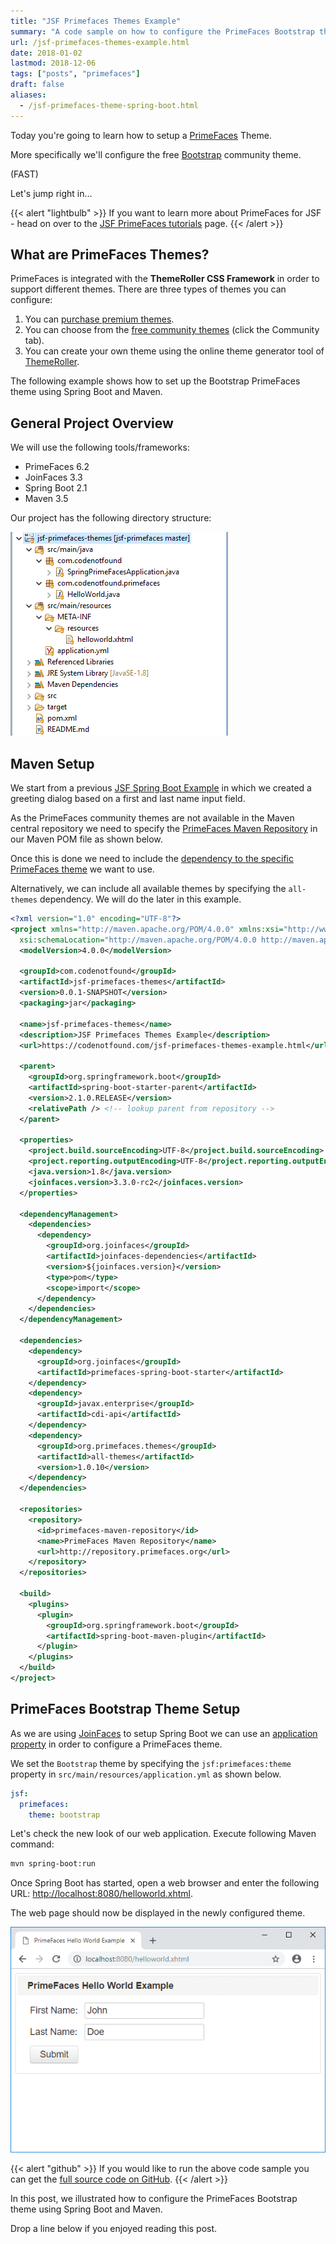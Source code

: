 ```yaml
---
title: "JSF Primefaces Themes Example"
summary: "A code sample on how to configure the PrimeFaces Bootstrap theme using Spring Boot."
url: /jsf-primefaces-themes-example.html
date: 2018-01-02
lastmod: 2018-12-06
tags: ["posts", "primefaces"]
draft: false
aliases:
  - /jsf-primefaces-theme-spring-boot.html
---
```


Today you're going to learn how to setup a [PrimeFaces](https://www.primefaces.org/) Theme.

More specifically we'll configure the free [Bootstrap](https://www.primefaces.org/twitter-bootstrap-theme/) community theme.

(FAST)

Let's jump right in…

{{< alert "lightbulb" >}}
If you want to learn more about PrimeFaces for JSF - head on over to the [JSF PrimeFaces tutorials](/jsf-primefaces-tutorials) page.
{{< /alert >}}

## What are PrimeFaces Themes?

PrimeFaces is integrated with the **ThemeRoller CSS Framework** in order to support different themes. There are three types of themes you can configure:

1. You can [purchase premium themes](https://www.primefaces.org/themes/).
2. You can choose from the [free community themes](https://www.primefaces.org/themes/) (click the Community tab).
3. You can create your own theme using the online theme generator tool of [ThemeRoller](http://jqueryui.com/themeroller/).

The following example shows how to set up the Bootstrap PrimeFaces theme using Spring Boot and Maven.

## General Project Overview

We will use the following tools/frameworks:

* PrimeFaces 6.2
* JoinFaces 3.3
* Spring Boot 2.1
* Maven 3.5

Our project has the following directory structure:

![jsf primefaces themes maven project](jsf-primefaces-themes-maven-project.png)

## Maven Setup

We start from a previous [JSF Spring Boot Example](/jsf-primefaces-example.html) in which we created a greeting dialog based on a first and last name input field.

As the PrimeFaces community themes are not available in the Maven central repository we need to specify the [PrimeFaces Maven Repository](http://repository.primefaces.org) in our Maven POM file as shown below.

Once this is done we need to include the [dependency to the specific PrimeFaces theme](https://repository.primefaces.org/org/primefaces/themes/) we want to use.

Alternatively, we can include all available themes by specifying the `all-themes` dependency. We will do the later in this example.

``` xml
<?xml version="1.0" encoding="UTF-8"?>
<project xmlns="http://maven.apache.org/POM/4.0.0" xmlns:xsi="http://www.w3.org/2001/XMLSchema-instance"
  xsi:schemaLocation="http://maven.apache.org/POM/4.0.0 http://maven.apache.org/xsd/maven-4.0.0.xsd">
  <modelVersion>4.0.0</modelVersion>

  <groupId>com.codenotfound</groupId>
  <artifactId>jsf-primefaces-themes</artifactId>
  <version>0.0.1-SNAPSHOT</version>
  <packaging>jar</packaging>

  <name>jsf-primefaces-themes</name>
  <description>JSF Primefaces Themes Example</description>
  <url>https://codenotfound.com/jsf-primefaces-themes-example.html</url>

  <parent>
    <groupId>org.springframework.boot</groupId>
    <artifactId>spring-boot-starter-parent</artifactId>
    <version>2.1.0.RELEASE</version>
    <relativePath /> <!-- lookup parent from repository -->
  </parent>

  <properties>
    <project.build.sourceEncoding>UTF-8</project.build.sourceEncoding>
    <project.reporting.outputEncoding>UTF-8</project.reporting.outputEncoding>
    <java.version>1.8</java.version>
    <joinfaces.version>3.3.0-rc2</joinfaces.version>
  </properties>

  <dependencyManagement>
    <dependencies>
      <dependency>
        <groupId>org.joinfaces</groupId>
        <artifactId>joinfaces-dependencies</artifactId>
        <version>${joinfaces.version}</version>
        <type>pom</type>
        <scope>import</scope>
      </dependency>
    </dependencies>
  </dependencyManagement>

  <dependencies>
    <dependency>
      <groupId>org.joinfaces</groupId>
      <artifactId>primefaces-spring-boot-starter</artifactId>
    </dependency>
    <dependency>
      <groupId>javax.enterprise</groupId>
      <artifactId>cdi-api</artifactId>
    </dependency>
    <dependency>
      <groupId>org.primefaces.themes</groupId>
      <artifactId>all-themes</artifactId>
      <version>1.0.10</version>
    </dependency>
  </dependencies>

  <repositories>
    <repository>
      <id>primefaces-maven-repository</id>
      <name>PrimeFaces Maven Repository</name>
      <url>http://repository.primefaces.org</url>
    </repository>
  </repositories>

  <build>
    <plugins>
      <plugin>
        <groupId>org.springframework.boot</groupId>
        <artifactId>spring-boot-maven-plugin</artifactId>
      </plugin>
    </plugins>
  </build>
</project>
```

## PrimeFaces Bootstrap Theme Setup

As we are using [JoinFaces](https://github.com/joinfaces/joinfaces#joinfaces) to setup Spring Boot we can use an [application property](https://github.com/joinfaces/joinfaces#jsf-properties-configuration-via-applicationproperties-or-applicationyml) in order to configure a PrimeFaces theme.

We set the `Bootstrap` theme by specifying the `jsf:primefaces:theme` property in `src/main/resources/application.yml` as shown below.

``` yml
jsf:
  primefaces:
    theme: bootstrap
```

Let's check the new look of our web application. Execute following Maven command:

``` bash
mvn spring-boot:run
```

Once Spring Boot has started, open a web browser and enter the following URL: [http://localhost:8080/helloworld.xhtml](http://localhost:8080/helloworld.xhtml).

The web page should now be displayed in the newly configured theme.

![jsf primefaces bootstrap theme](jsf-primefaces-bootstrap-theme.png)

{{< alert "github" >}}
If you would like to run the above code sample you can get the [full source code on GitHub](https://github.com/code-not-found/jsf-primefaces/tree/master/jsf-primefaces-themes).
{{< /alert >}}

In this post, we illustrated how to configure the PrimeFaces Bootstrap theme using Spring Boot and Maven.

Drop a line below if you enjoyed reading this post.
